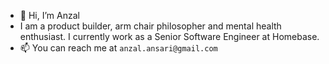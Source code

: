 - 👋 Hi, I’m Anzal
- I am a product builder, arm chair philosopher and mental health enthusiast. I currently work as a Senior Software Engineer at Homebase.
- 📫 You can reach me at `anzal.ansari@gmail.com` 

<!---
ordervschaos/ordervschaos is a ✨ special ✨ repository because its `README.md` (this file) appears on your GitHub profile.
You can click the Preview link to take a look at your changes.
--->
